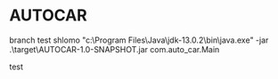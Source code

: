 

# AUTOCAR
branch test shlomo
"c:\Program Files\Java\jdk-13.0.2\bin\java.exe" -jar .\target\AUTOCAR-1.0-SNAPSHOT.jar com.auto_car.Main

test
